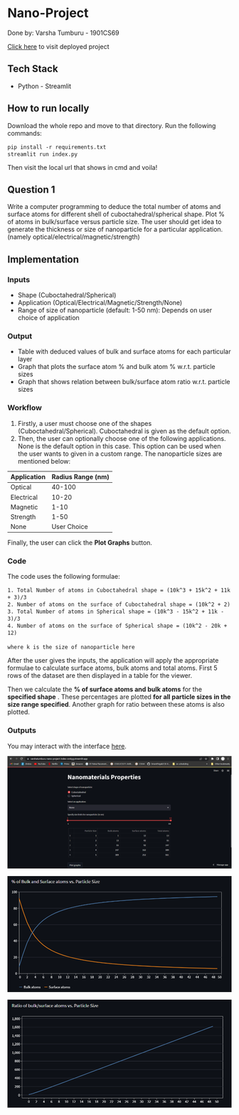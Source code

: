 # Nano-Project

Done by: Varsha Tumburu - 1901CS69

[Click here](https://varshatumburu-nano-project-index-csnkyg.streamlit.app/) to visit deployed project

## Tech Stack

* Python - Streamlit

## How to run locally

Download the whole repo and move to that directory. Run the following commands:
```
pip install -r requirements.txt 
streamlit run index.py
```
Then visit the local url that shows in cmd and voila!

## Question 1

Write a computer programming to deduce the total number of atoms and surface atoms for different shell of cuboctahedral/spherical shape. Plot % of atoms in bulk/surface versus particle size. The user should get idea to generate the thickness or size of nanoparticle for a particular application.(namely optical/electrical/magnetic/strength)

## Implementation

### Inputs

* Shape (Cuboctahedral/Spherical)
* Application (Optical/Electrical/Magnetic/Strength/None)
* Range of size of nanoparticle (default: 1-50 nm): Depends on user choice of application

### Output

* Table with deduced values of bulk and surface atoms for each particular layer
* Graph that plots the surface atom % and bulk atom % w.r.t. particle sizes
* Graph that shows relation between bulk/surface atom ratio w.r.t. particle sizes

### Workflow

1. Firstly, a user must choose one of the shapes (Cuboctahedral/Spherical). Cuboctahedral is given as the default option.
2. Then, the user can optionally choose one of the following applications. None is the default option in this case. This option can be used when the user wants to given in a custom range. The nanoparticle sizes are mentioned below:

| Application | Radius Range (nm) |
| ----------- | ----------------- |
| Optical     | 40-100            |
| Electrical  | 10-20             |
| Magnetic    | 1-10              |
| Strength    | 1-50              |
| None        | User Choice       |

Finally, the user can click the **Plot Graphs** button.

### Code

The code uses the following formulae:

```
1. Total Number of atoms in Cuboctahedral shape = (10k^3 + 15k^2 + 11k + 3)/3
2. Number of atoms on the surface of Cuboctahedral shape = (10k^2 + 2)
3. Total Number of atoms in Spherical shape = (10k^3 - 15k^2 + 11k - 3)/3
4. Number of atoms on the surface of Spherical shape = (10k^2 - 20k + 12)

where k is the size of nanoparticle here
```

After the user gives the inputs, the application will apply the appropriate formulae to calculate surface atoms, bulk atoms and total atoms. First 5 rows of the dataset are then displayed in a table for the viewer. 

Then we calculate the **% of surface atoms and bulk atoms** for the **specified shape** . These percentages are plotted **for all particle sizes in the size range specified**. Another graph for ratio between these atoms is also plotted. 

### Outputs

You may interact with the interface [here](https://varshatumburu-nano-project-index-csnkyg.streamlit.app/).

![1669528246786](image/README/1669528246786.png)

![1669528280469](image/README/1669528280469.png)

![1669528301188](image/README/1669528301188.png)
